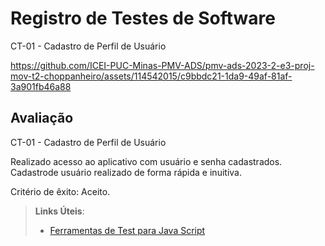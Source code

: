 # Registro de Testes de Software

CT-01 - Cadastro de Perfil de Usuário



https://github.com/ICEI-PUC-Minas-PMV-ADS/pmv-ads-2023-2-e3-proj-mov-t2-choppanheiro/assets/114542015/c9bbdc21-1da9-49af-81af-3a901fb46a88



## Avaliação

CT-01 - Cadastro de Perfil de Usuário

Realizado acesso ao aplicativo com usuário e senha cadastrados. Cadastrode usuário realizado de forma rápida e inuitiva.

Critério de êxito: Aceito.

> **Links Úteis**:
> - [Ferramentas de Test para Java Script](https://geekflare.com/javascript-unit-testing/)
